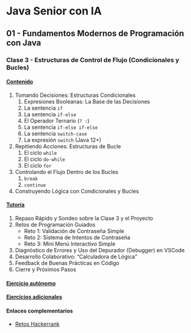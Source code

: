 # Java Senior con IA

## 01 - Fundamentos Modernos de Programación con Java

### Clase 3 - Estructuras de Control de Flujo (Condicionales y Bucles)

#### [Contenido](1-contenido.md)

1. Tomando Decisiones: Estructuras Condicionales
    1. Expresiones Booleanas: La Base de las Decisiones
    2. La sentencia `if`
    3. La sentencia `if-else`
    4. El Operador Ternario (`? :`)
    5. La sentencia `if-else if-else`
    6. La sentencia `switch-case`
    7. La expresión `switch` (Java 12+)
2. Repitiendo Acciones: Estructuras de Bucle
    1. El ciclo `while`
    2. El ciclo `do-while`
    3. El ciclo `for`
3. Controlando el Flujo Dentro de los Bucles
    1. `break`
    2. `continue`
4. Construyendo Lógica con Condicionales y Bucles

#### [Tutoría](2-tutoria.md)

1. Repaso Rápido y Sondeo sobre la Clase 3 y el Proyecto
2. Retos de Programación Guiados
    - Reto 1: Validación de Contraseña Simple
    - Reto 2: Sistema de Intentos de Contraseña
    - Reto 3: Mini Menú Interactivo Simple
3. Diagnóstico de Errores y Uso del Depurador (Debugger) en VSCode
4. Desarrollo Colaborativo: “Calculadora de Lógica”
5. Feedback de Buenas Prácticas en Código
6. Cierre y Próximos Pasos

#### [Ejercicio autónomo](3-ejercicio.md)

#### [Ejercicios adicionales](4-ejercicios_adicionales.md)

#### Enlaces complementarios

- [Retos Hackerrank](https://www.hackerrank.com/domains/java?filters%5Bskills%5D%5B%5D=Java%20%28Basic%29&filters%5Bskills%5D%5B%5D=Problem%20Solving%20%28Intermediate%29&filters%5Bdifficulty%5D%5B%5D=easy&filters%5Bsubdomains%5D%5B%5D=java-introduction)
